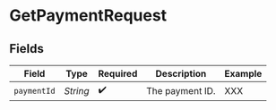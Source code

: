# GetPaymentRequest


## Fields

| Field              | Type               | Required           | Description        | Example            |
| ------------------ | ------------------ | ------------------ | ------------------ | ------------------ |
| `paymentId`        | *String*           | :heavy_check_mark: | The payment ID.    | XXX                |